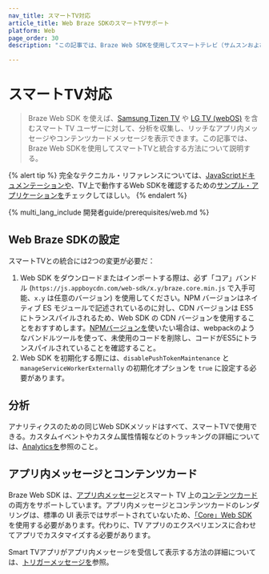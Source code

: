 ```yaml
---
nav_title: スマートTV対応
article_title: Web Braze SDKのスマートTVサポート
platform: Web
page_order: 30
description: "この記事では、Braze Web SDKを使用してスマートテレビ（サムスンおよびLG）と統合する方法について説明する。"

---
```


# スマートTV対応

> Braze Web SDK を使えば、[Samsung Tizen TV](https://developer.samsung.com/smarttv/develop/specifications/tv-model-groups.html) や [LG TV (webOS)](https://webostv.developer.lge.com/discover) を含むスマート TV ユーザーに対して、分析を収集し、リッチなアプリ内メッセージやコンテンツカードメッセージを表示できます。この記事では、Braze Web SDKを使用してスマートTVと統合する方法について説明する。

{% alert tip %}
完全なテクニカル・リファレンスについては、[JavaScriptドキュメンテーションや](https://js.appboycdn.com/web-sdk/latest/doc/modules/braze.html)、TV上で動作するWeb SDKを確認するための[サンプル・アプリケーションを](https://github.com/Appboy/smart-tv-sample-apps)チェックしてほしい。
{% endalert %}

{% multi_lang_include 開発者guide/prerequisites/web.md %}

## Web Braze SDKの設定

スマートTVとの統合には2つの変更が必要だ：

1. Web SDK をダウンロードまたはインポートする際は、必ず「コア」バンドル (`https://js.appboycdn.com/web-sdk/x.y/braze.core.min.js` で入手可能、`x.y` は任意のバージョン) を使用してください。NPM バージョンはネイティブ ES モジュールで記述されているのに対し、CDN バージョンは ES5 にトランスパイルされるため、Web SDK の CDN バージョンを使用することをおすすめします。[NPMバージョンを](https://www.npmjs.com/package/@braze/web-sdk)使いたい場合は、webpackのようなバンドルツールを使って、未使用のコードを削除し、コードがES5にトランスパイルされていることを確認すること。
2. Web SDK を初期化する際には、`disablePushTokenMaintenance` と`manageServiceWorkerExternally` の初期化オプションを `true` に設定する必要があります。

## 分析

アナリティクスのための同じWeb SDKメソッドはすべて、スマートTVで使用できる。カスタムイベントやカスタム属性情報などのトラッキングの詳細については、[Analyticsを]({{site.baseurl}}/developer_guide/analytics/tracking_sessions/?tab=web)参照のこと。

## アプリ内メッセージとコンテンツカード

Braze Web SDK は、[アプリ内メッセージ]({{site.baseurl}}/developer_guide/in_app_messages/?sdktab=web)とスマート TV 上の[コンテンツカード]({{site.baseurl}}/developer_guide/content_cards/?sdktab=web)の両方をサポートしています。アプリ内メッセージとコンテンツカードのレンダリングは、標準の UI 表示ではサポートされていないため、[「Core」Web SDK](https://www.npmjs.com/package/@braze/web-sdk) を使用する必要があります。代わりに、TV アプリのエクスペリエンスに合わせてアプリでカスタマイズする必要があります。

Smart TVアプリがアプリ内メッセージを受信して表示する方法の詳細については、[トリガーメッセージを]({{site.baseurl}}/developer_guide/in_app_messages/triggering_messages/?tab=web)参照。
